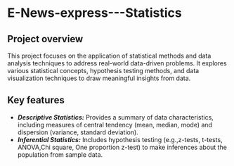 # E-News-express---Statistics

## Project overview
This project focuses on the application of statistical methods and data analysis techniques to address real-world data-driven problems. It explores various statistical concepts, hypothesis testing methods, and data visualization techniques to draw meaningful insights from data.

## Key features 
* *__Descriptive Statistics:__* Provides a summary of data characteristics, including measures of central tendency (mean, median, mode) and dispersion (variance, standard deviation).
* *__Inferential Statistics:__* Includes hypothesis testing (e.g.,z-tests, t-tests, ANOVA,Chi square, One proportion z-test) to make inferences about the population from sample data.
